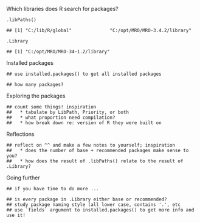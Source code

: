 Which libraries does R search for packages?

    .libPaths()

    ## [1] "C:/lib/R/global"              "C:/opt/MRO/MRO-3.4.2/library"

    .Library

    ## [1] "C:/opt/MRO/MRO-34~1.2/library"

Installed packages

    ## use installed.packages() to get all installed packages

    ## how many packages?

Exploring the packages

    ## count some things! inspiration
    ##   * tabulate by LibPath, Priority, or both
    ##   * what proportion need compilation?
    ##   * how break down re: version of R they were built on

Reflections

    ## reflect on ^^ and make a few notes to yourself; inspiration
    ##   * does the number of base + recommended packages make sense to you?
    ##   * how does the result of .libPaths() relate to the result of .Library?

Going further

    ## if you have time to do more ...

    ## is every package in .Library either base or recommended?
    ## study package naming style (all lower case, contains '.', etc
    ## use `fields` argument to installed.packages() to get more info and use it!
